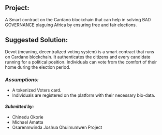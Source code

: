 
## Project:
A Smart contract on the Cardano blockchain that can help in solving BAD GOVERNANCE plaguing Africa by ensuring free and fair elections.

## Suggested Solution:
Devot (meaning, decentralized voting system) is a smart contract that runs on Cardano blockchain. 
It authenticates the citizens and every candidate running for a political position. Individuals can vote from the comfort of their home during the election period.

### *Assumptions:*
- A tokenized Voters card.
- Individuals are registered on the platform with their necessary bio-data.

#### *Submitted by:*
- Chinedu Okorie
- Michael Amatta
- Osarenmwinda Joshua Ohuimumwen Project
